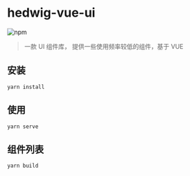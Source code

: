 # hedwig-vue-ui
![npm](https://img.shields.io/npm/dw/hedwig-vue-ui?style=flat-square)
> 一款 UI 组件库， 提供一些使用频率较低的组件，基于 VUE

## 安装
```
yarn install
```

## 使用
```
yarn serve
```

## 组件列表
```
yarn build
```
